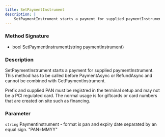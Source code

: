 ```yaml
---
title: SetPaymentInstrument
description: |
    SetPaymentInstrument starts a payment for supplied paymentInstrument.
---
```

### Method Signature

*   bool SetPaymentInstrument(string paymentInstrument)

### Description

SetPaymentInstrument starts a payment for supplied paymentInstrument. This method has to be called before PaymentAsync or RefundAsync and cannot be combined with GetPaymentInstrument.

Prefix and supplied PAN must be registred in the terminal setup and may not be a PCI regulated card. The normal usage is for giftcards or card numbers that are created on site such as financing.

### Parameter

`string` PaymentInstrument - format is pan and expiry date separated by an equal sign. "PAN=MMYY"
